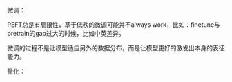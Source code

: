 





微调：


PEFT总是有局限性，基于低秩的微调可能并不always work，比如：finetune与pretrain的gap过大的时候，比如中英差异。


微调的过程不是让模型适应另外的数据分布，而是让模型更好的激发出本身的表征能力。






量化：








